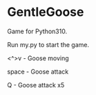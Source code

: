 # GentleGoose

Game for Python310.

Run my.py to start the game.

<^>v - Goose moving

space - Goose attack

Q - Goose attack x5
